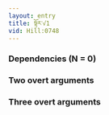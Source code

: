 ```yaml
---
layout: entry
title: སྟོར་√1
vid: Hill:0748
---
```

### Dependencies (N = 0)


### Two overt arguments


### Three overt arguments
